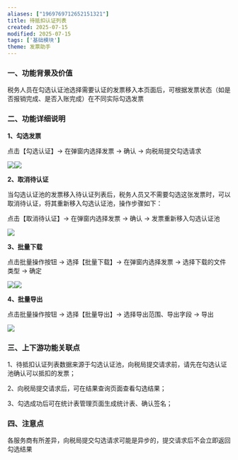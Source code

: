 ```yaml
---
aliases: ["1969769712652151321"]
title: 待抵扣认证列表
created: 2025-07-15
modified: 2025-07-15
tags: ['基础模块']
theme: 发票助手
---
```


### **一、功能背景及价值**

税务人员在勾选认证池选择需要认证的发票移入本页面后，可根据发票状态（如是否报销完成、是否入账完成）在不同实际勾选发票

### **二、功能详细说明**

**1、勾选发票**

点击【勾选认证】-> 在弹窗内选择发票 -> 确认 -> 向税局提交勾选请求

![](2c98593cabc148166b92a3c0c387a6c3.jpg)![](04f5bf3ab4427aa1b2b206a85c1f3325.jpg)

**2、取消待认证**

当勾选认证池的发票移入待认证列表后，税务人员又不需要勾选这张发票时，可以取消待认证，将其重新移入勾选认证池，操作步骤如下：

点击【取消待认证】-> 在弹窗内选择发票 -> 确认 -> 发票重新移入勾选认证池

![](e5ac82bb3e32c8265135507d53d01567.jpg)

**3、批量下载**

点击批量操作按钮 -> 选择【批量下载】-> 在弹窗内选择发票 -> 选择下载的文件类型 -> 确定

![](98a0322e5eefc1a3220106a2cc9d88a2.jpg)![](6a963f68ca50ca3d73a3c5a29aa2875b.jpg)

**4、批量导出**

点击批量操作按钮 -> 选择【批量导出】-> 选择导出范围、导出字段 -> 导出

![](ba7980a20da38c5d4100602272396b7c.jpg)

###

### 三、上下游功能关联点

1、待抵扣认证列表数据来源于勾选认证池，向税局提交请求前，请先在勾选认证池确认可以抵扣的发票；

2、向税局提交请求后，可在结果查询页面查看勾选结果；

3、勾选成功后可在统计表管理页面生成统计表、确认签名；

### 四、注意点

各服务商有所差异，向税局提交勾选请求可能是异步的，提交请求后不会立即返回勾选结果
